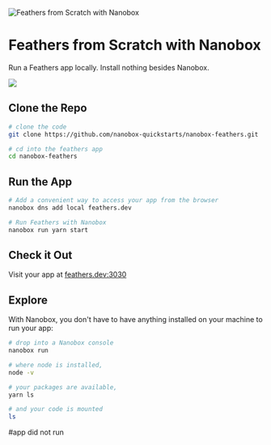 ![Feathers from Scratch with Nanobox](https://guides.nanobox.io/assets/quickstart-icons/feathers.png)

# Feathers from Scratch with Nanobox

Run a Feathers app locally. Install nothing besides Nanobox.

<a href="https://nanobox.io/download"><img src="https://guides.nanobox.io/assets/quickstart-icons/download.png" /></a>


## Clone the Repo

```bash
# clone the code
git clone https://github.com/nanobox-quickstarts/nanobox-feathers.git

# cd into the feathers app
cd nanobox-feathers
```

## Run the App

```bash
# Add a convenient way to access your app from the browser
nanobox dns add local feathers.dev

# Run Feathers with Nanobox
nanobox run yarn start
```

## Check it Out

Visit your app at <a href="http://feathers.dev:3030" target="\_blank">feathers.dev:3030</a>

## Explore

With Nanobox, you don't have to have anything installed on your machine to run your app:

```bash
# drop into a Nanobox console
nanobox run

# where node is installed,
node -v

# your packages are available,
yarn ls

# and your code is mounted
ls
```
#app did not run
